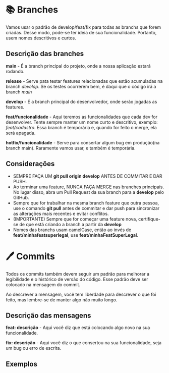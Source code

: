 # 📚 Branches

Vamos usar o padrão de develop/feat/fix para todas as branchs que forem criadas. Desse modo, pode-se ter ideia de sua funcionalidade. Portanto, usem nomes descritivos e curtos.

## Descrição das branches

**main** - É a branch principal do projeto, onde a nossa aplicação estará rodando.

**release** - Serve pata testar features relacionadas que estão acumuladas na branch *develop*. Se os testes ocorrerem bem, é daqui que o código irá a branch *main*

**develop** - É a branch principal do desenvolvedor, onde serão jogadas as features.

**feat/funcionalidade** - Aqui teremos as funcionalidades que cada dev for desenvolver. Tente sempre manter um nome curto e descritivo, exemplo: *feat/cadastro*. Essa branch é temporária e, quando for feito o merge, ela será apagada.

**hotfix/funcionalidade** - Serve para consertar algum bug em produção(na branch main). Raramente vamos usar, e também é temporária.

## Considerações

- SEMPRE FAÇA UM **git pull origin develop** ANTES DE COMMITAR E DAR PUSH.
- Ao terminar uma feature, NUNCA FAÇA MERGE nas branches principais. No lugar disso, abra um Pull Request da sua branch para a **develop** pelo GitHub.
- Sempre que for trabalhar na mesma branch feature que outra pessoa, use o comando **git pull** antes de commitar e dar push para sincronizar as alterações mais recentes e evitar conflitos.
- (IMPORTANTE) Sempre que for começar uma feature nova, certifique-se de que está criando a branch a partir da **develop**
- Nomes das branchs usam camelCase, então ao invés de **feat/minhafeatsuperlegal**, use **feat/minhaFeatSuperLegal**.

# 🖊️ Commits

Todos os commits também devem seguir um padrão para melhorar a legibilidade e o histórico de versão do  código. Esse padrão deve ser colocado na mensagem do commit.

Ao descrever a mensagem, você tem liberdade para descrever o que foi feito, mas lembre-se de manter algo não muito longo.

## Descrição das mensagens

**feat: descrição** - Aqui você diz que está colocando algo novo na sua funcionalidade.

**fix: descrição** - Aqui você diz o que consertou na sua funcionalidade, seja um bug ou erro de escrita.

## Exemplos
